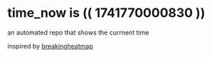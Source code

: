 # time_now is (( 1741770000830 ))

an automated repo that shows the currnent time

inspired by [breakingheatmap](https://github.com/breakingheatmap/breakingheatmap)